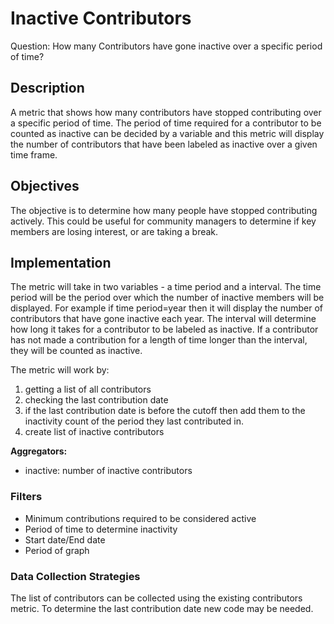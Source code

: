 # Inactive Contributors

Question: How many Contributors have gone inactive over a specific period of time?


## Description
A metric that shows how many contributors have stopped contributing over a specific period of time. The period of time required for a contributor to be counted as inactive can be decided by a variable and this metric will display the number of contributors that have been labeled as inactive over a given time frame.

## Objectives
The objective is to determine how many people have stopped contributing actively. This could be useful for community managers to determine if key members are losing interest, or are taking a break.

## Implementation
The metric will take in two variables - a time period and a interval. The time period will be the period over which the number of inactive members will be displayed. For example if time period=year then it will display the number of contributors that have gone inactive each year. The interval will determine how long it takes for a contributor to be labeled as inactive. If a contributor has not made a contribution for a length of time longer than the interval, they will be counted as inactive.

The metric will work by:
1. getting a list of all contributors
2. checking the last contribution date
3. if the last contribution date is before the cutoff then add them to the inactivity count of the period they last contributed in.
4. create list of inactive contributors

**Aggregators:**
- inactive: number of inactive contributors

### Filters
- Minimum contributions required to be considered active
- Period of time to determine inactivity
- Start date/End date
- Period of graph

### Data Collection Strategies
The list of contributors can be collected using the existing contributors metric.
To determine the last contribution date new code may be needed.
